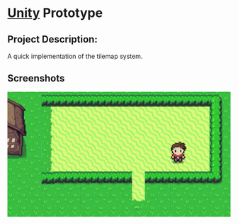 # [Unity](https://unity.com/) Prototype

## Project Description:

A quick implementation of the tilemap system.

## Screenshots


<img src='Screenshot.PNG' align="right" width=960>

